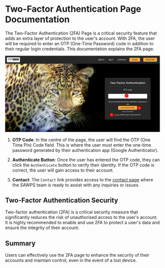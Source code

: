 # Two-Factor Authentication Page Documentation

The Two-Factor Authentication (2FA) Page is a critical security feature that adds an extra layer of protection to the user's account. With 2FA, the user will be required to enter an OTP (One-Time Password) code in addition to their regular login credentials. This documentation explains the 2FA page.

![Two-Factor Authentication Page](./img/login-2fa-page-1.png)

1. **OTP Code**: In the centre of the page, the user will find the OTP (One Time Pin) Code field. This is where the user must enter the one-time password generated by their authentication app (Google Authenticator).

2. **Authenticate Button**: Once the user has entered the OTP code, they can click the `Authenticate` button to verify their identity. If the OTP code is correct, the user will gain access to their account.

3. **Contact**:  The `Contact` link provides access to the [contact page](../help-contact.md) where the SAWPS team is ready to assist with any inquiries or issues.

## Two-Factor Authentication Security

Two-factor authentication (2FA) is a critical security measure that significantly reduces the risk of unauthorised access to the user's account. It is highly recommended to enable and use 2FA to protect a user's data and ensure the integrity of their account.

## Summary
Users can effectively use the 2FA page to enhance the security of their accounts and maintain control, even in the event of a lost device.
